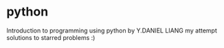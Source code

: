 # python
Introduction to programming using python by Y.DANIEL LIANG
my attempt solutions to starred problems :)
